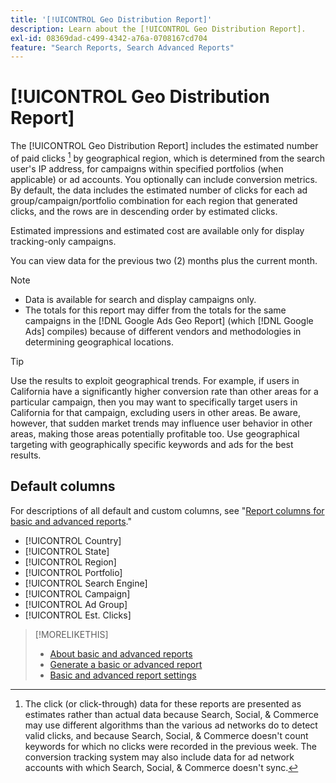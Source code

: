 ```yaml
---
title: '[!UICONTROL Geo Distribution Report]'
description: Learn about the [!UICONTROL Geo Distribution Report].
exl-id: 08369dad-c499-4342-a76a-0708167cd704
feature: "Search Reports, Search Advanced Reports"
---
```

# [!UICONTROL Geo Distribution Report]

The [!UICONTROL Geo Distribution Report] includes the estimated number of paid clicks [^1] by geographical region, which is determined from the search user's IP address, for campaigns within specified portfolios (when applicable) or ad accounts. You optionally can include conversion metrics. By default, the data includes the estimated number of clicks for each ad group/campaign/portfolio combination for each region that generated clicks, and the rows are in descending order by estimated clicks.

Estimated impressions and estimated cost are available only for display tracking-only campaigns.

You can view data for the previous two (2) months plus the current month. 

>[!NOTE]
>
>* Data is available for search and display campaigns only.
>* The totals for this report may differ from the totals for the same campaigns in the [!DNL Google Ads Geo Report] (which [!DNL Google Ads] compiles) because of different vendors and methodologies in determining geographical locations.

>[!TIP]
>
>Use the results to exploit geographical trends. For example, if users in California have a significantly higher conversion rate than other areas for a particular campaign, then you may want to specifically target users in California for that campaign, excluding users in other areas. Be aware, however, that sudden market trends may influence user behavior in other areas, making those areas potentially profitable too. Use geographical targeting with geographically specific keywords and ads for the best results.

[^1]: The click (or click-through) data for these reports are presented as estimates rather than actual data because Search, Social, & Commerce may use different algorithms than the various ad networks do to detect valid clicks, and because Search, Social, & Commerce doesn't count keywords for which no clicks were recorded in the previous week. The conversion tracking system may also include data for ad network accounts with which Search, Social, & Commerce doesn't sync.

## Default columns

For descriptions of all default and custom columns, see "[Report columns for basic and advanced reports](basic-advanced-report-columns.md)."

* [!UICONTROL Country]
* [!UICONTROL State]
* [!UICONTROL Region]
* [!UICONTROL Portfolio]
* [!UICONTROL Search Engine]
* [!UICONTROL Campaign]
* [!UICONTROL Ad Group]
* [!UICONTROL Est. Clicks]

>[!MORELIKETHIS]
>
>* [About basic and advanced reports](basic-advanced-report-about.md)
>* [Generate a basic or advanced report](basic-advanced-report-generate.md)
>* [Basic and advanced report settings](basic-advanced-report-settings.md)
